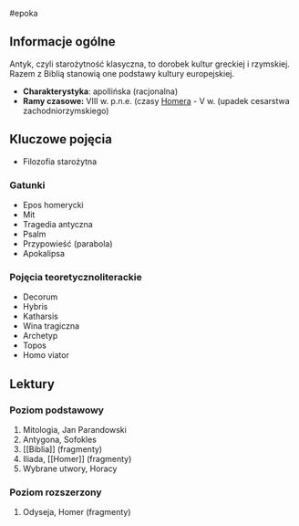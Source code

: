 #epoka 
## Informacje ogólne
Antyk, czyli starożytność klasyczna, to dorobek kultur greckiej i rzymskiej. Razem z Biblią stanowią one podstawy kultury europejskiej.
- **Charakterystyka**: apollińska (racjonalna)
- **Ramy czasowe:** VIII w. p.n.e. (czasy [Homera](Homer) - V w. (upadek cesarstwa zachodniorzymskiego) 
## Kluczowe pojęcia
- Filozofia starożytna
### Gatunki
- Epos homerycki
- Mit
- Tragedia antyczna
- Psalm
- Przypowieść (parabola)
- Apokalipsa
### Pojęcia teoretycznoliterackie
- Decorum
- Hybris
- Katharsis
- Wina tragiczna
- Archetyp
- Topos
- Homo viator
## Lektury

### Poziom podstawowy
1. Mitologia, Jan Parandowski
2. Antygona, Sofokles
3. [[Biblia]] (fragmenty)
4. Iliada, [[Homer]]  (fragmenty)
5. Wybrane utwory, Horacy

### Poziom rozszerzony
1. Odyseja, Homer (fragmenty)